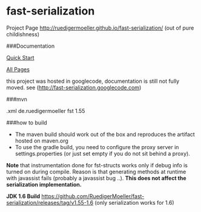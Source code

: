 fast-serialization
==================


Project Page http://ruedigermoeller.github.io/fast-serialization/  (out of pure childishness)

###Documentation

[Quick Start](https://github.com/RuedigerMoeller/fast-serialization/wiki/Serialization)

[All Pages](https://github.com/RuedigerMoeller/fast-serialization/wiki)

this project was hosted in googlecode, documentation is still not fully moved. see (http://fast-serialization.googlecode.com)

###mvn

.xml
<dependency>
    <groupId>de.ruedigermoeller</groupId>
    <artifactId>fst</artifactId>
    <version>1.55</version>
</dependency>

###how to build 

* The maven build should work out of the box and reproduces the artifact hosted on maven.org
* To use the gradle build, you need to configure the proxy server in settings.properties (or just set empty if you do not sit behind a proxy).

<b>Note</b> that instrumentation done for fst-structs works only if debug info is turned on during compile. Reason is that generating methods at runtime with javassist fails (probably a javassist bug ..). 
<b>This does not affect the serialization implementation. </b>

<b>JDK 1.6 Build</b>
https://github.com/RuedigerMoeller/fast-serialization/releases/tag/v1.55-1.6
(only serialization works for 1.6)

